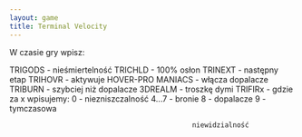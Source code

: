 ```yaml
---
layout: game
title: Terminal Velocity
---
```


W czasie gry wpisz:

TRIGODS 	- nieśmiertelność
TRICHLD 		- 100% osłon
TRINEXT 		- następny etap
TRIHOVR 	- aktywuje HOVER-PRO
MANIACS 	- włącza dopalacze
TRIBURN 		- szybciej niż dopalacze
3DREALM 	- troszkę dymi
TRIFIRx 		- gdzie za x wpisujemy:	0 - 
niezniszczalność
                                			4...7 - bronie
                                    			8 - dopalacze
                                    			9 - tymczasowa    
                 
                               				     niewidzialność
